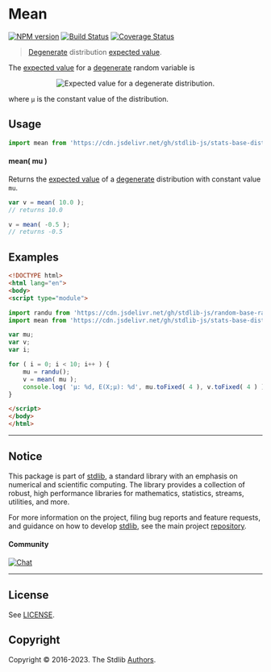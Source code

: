 <!--

@license Apache-2.0

Copyright (c) 2018 The Stdlib Authors.

Licensed under the Apache License, Version 2.0 (the "License");
you may not use this file except in compliance with the License.
You may obtain a copy of the License at

   http://www.apache.org/licenses/LICENSE-2.0

Unless required by applicable law or agreed to in writing, software
distributed under the License is distributed on an "AS IS" BASIS,
WITHOUT WARRANTIES OR CONDITIONS OF ANY KIND, either express or implied.
See the License for the specific language governing permissions and
limitations under the License.

-->

# Mean

[![NPM version][npm-image]][npm-url] [![Build Status][test-image]][test-url] [![Coverage Status][coverage-image]][coverage-url] <!-- [![dependencies][dependencies-image]][dependencies-url] -->

> [Degenerate][degenerate-distribution] distribution [expected value][expected-value].

<!-- Section to include introductory text. Make sure to keep an empty line after the intro `section` element and another before the `/section` close. -->

<section class="intro">

The [expected value][expected-value] for a [degenerate][degenerate-distribution] random variable is

<!-- <equation class="equation" label="eq:degenerate_expectation" align="center" raw="\mathbb{E}\left[ X \right] = \mu" alt="Expected value for a degenerate distribution."> -->

<div class="equation" align="center" data-raw-text="\mathbb{E}\left[ X \right] = \mu" data-equation="eq:degenerate_expectation">
    <img src="https://cdn.jsdelivr.net/gh/stdlib-js/stdlib@e1fbdee688c5409e4cc6b0cd06d90b1cd2abd67c/lib/node_modules/@stdlib/stats/base/dists/degenerate/mean/docs/img/equation_degenerate_expectation.svg" alt="Expected value for a degenerate distribution.">
    <br>
</div>

<!-- </equation> -->

where `μ` is the constant value of the distribution.

</section>

<!-- /.intro -->

<!-- Package usage documentation. -->



<section class="usage">

## Usage

```javascript
import mean from 'https://cdn.jsdelivr.net/gh/stdlib-js/stats-base-dists-degenerate-mean@esm/index.mjs';
```

#### mean( mu )

Returns the [expected value][expected-value] of a [degenerate][degenerate-distribution] distribution with constant value `mu`.

```javascript
var v = mean( 10.0 );
// returns 10.0

v = mean( -0.5 );
// returns -0.5
```

</section>

<!-- /.usage -->

<!-- Package usage notes. Make sure to keep an empty line after the `section` element and another before the `/section` close. -->

<section class="notes">

</section>

<!-- /.notes -->

<!-- Package usage examples. -->

<section class="examples">

## Examples

<!-- eslint no-undef: "error" -->

```html
<!DOCTYPE html>
<html lang="en">
<body>
<script type="module">

import randu from 'https://cdn.jsdelivr.net/gh/stdlib-js/random-base-randu@esm/index.mjs';
import mean from 'https://cdn.jsdelivr.net/gh/stdlib-js/stats-base-dists-degenerate-mean@esm/index.mjs';

var mu;
var v;
var i;

for ( i = 0; i < 10; i++ ) {
    mu = randu();
    v = mean( mu );
    console.log( 'µ: %d, E(X;µ): %d', mu.toFixed( 4 ), v.toFixed( 4 ) );
}

</script>
</body>
</html>
```

</section>

<!-- /.examples -->

<!-- Section to include cited references. If references are included, add a horizontal rule *before* the section. Make sure to keep an empty line after the `section` element and another before the `/section` close. -->

<section class="references">

</section>

<!-- /.references -->

<!-- Section for related `stdlib` packages. Do not manually edit this section, as it is automatically populated. -->

<section class="related">

</section>

<!-- /.related -->

<!-- Section for all links. Make sure to keep an empty line after the `section` element and another before the `/section` close. -->


<section class="main-repo" >

* * *

## Notice

This package is part of [stdlib][stdlib], a standard library with an emphasis on numerical and scientific computing. The library provides a collection of robust, high performance libraries for mathematics, statistics, streams, utilities, and more.

For more information on the project, filing bug reports and feature requests, and guidance on how to develop [stdlib][stdlib], see the main project [repository][stdlib].

#### Community

[![Chat][chat-image]][chat-url]

---

## License

See [LICENSE][stdlib-license].


## Copyright

Copyright &copy; 2016-2023. The Stdlib [Authors][stdlib-authors].

</section>

<!-- /.stdlib -->

<!-- Section for all links. Make sure to keep an empty line after the `section` element and another before the `/section` close. -->

<section class="links">

[npm-image]: http://img.shields.io/npm/v/@stdlib/stats-base-dists-degenerate-mean.svg
[npm-url]: https://npmjs.org/package/@stdlib/stats-base-dists-degenerate-mean

[test-image]: https://github.com/stdlib-js/stats-base-dists-degenerate-mean/actions/workflows/test.yml/badge.svg?branch=main
[test-url]: https://github.com/stdlib-js/stats-base-dists-degenerate-mean/actions/workflows/test.yml?query=branch:main

[coverage-image]: https://img.shields.io/codecov/c/github/stdlib-js/stats-base-dists-degenerate-mean/main.svg
[coverage-url]: https://codecov.io/github/stdlib-js/stats-base-dists-degenerate-mean?branch=main

<!--

[dependencies-image]: https://img.shields.io/david/stdlib-js/stats-base-dists-degenerate-mean.svg
[dependencies-url]: https://david-dm.org/stdlib-js/stats-base-dists-degenerate-mean/main

-->

[chat-image]: https://img.shields.io/gitter/room/stdlib-js/stdlib.svg
[chat-url]: https://gitter.im/stdlib-js/stdlib/

[stdlib]: https://github.com/stdlib-js/stdlib

[stdlib-authors]: https://github.com/stdlib-js/stdlib/graphs/contributors

[umd]: https://github.com/umdjs/umd
[es-module]: https://developer.mozilla.org/en-US/docs/Web/JavaScript/Guide/Modules

[deno-url]: https://github.com/stdlib-js/stats-base-dists-degenerate-mean/tree/deno
[umd-url]: https://github.com/stdlib-js/stats-base-dists-degenerate-mean/tree/umd
[esm-url]: https://github.com/stdlib-js/stats-base-dists-degenerate-mean/tree/esm
[branches-url]: https://github.com/stdlib-js/stats-base-dists-degenerate-mean/blob/main/branches.md

[stdlib-license]: https://raw.githubusercontent.com/stdlib-js/stats-base-dists-degenerate-mean/main/LICENSE

[degenerate-distribution]: https://en.wikipedia.org/wiki/Degenerate_distribution

[expected-value]: https://en.wikipedia.org/wiki/Expected_value

</section>

<!-- /.links -->
